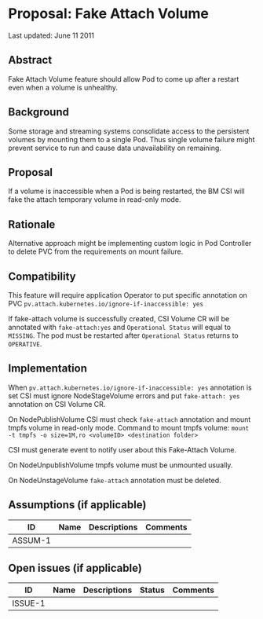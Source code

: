 # Proposal: Fake Attach Volume

Last updated: June 11 2011


## Abstract

Fake Attach Volume feature should allow Pod to come up after a restart even when a volume is unhealthy.

## Background

Some storage and streaming systems consolidate access to the persistent volumes by mounting them to a single Pod.
Thus single volume failure might prevent service to run and cause data unavailability on remaining.
 
## Proposal

If a volume is inaccessible when a Pod is being restarted, the BM CSI will fake the attach temporary volume in
read-only mode.

## Rationale

Alternative approach might be implementing custom logic in Pod Controller to delete PVC from the requirements on mount
failure.

## Compatibility

This feature will require application Operator to put specific annotation on PVC
`pv.attach.kubernetes.io/ignore-if-inaccessible: yes`

If fake-attach volume is successfully created, CSI Volume CR will be annotated with `fake-attach:yes` and `Operational Status` will equal to `MISSING`. The pod must be restarted after `Operational Status` returns to `OPERATIVE`.

## Implementation

When `pv.attach.kubernetes.io/ignore-if-inaccessible: yes` annotation is set CSI must ignore NodeStageVolume errors and put `fake-attach: yes` annotation on CSI Volume CR. 

On NodePublishVolume CSI must check `fake-attach` annotation and mount
tmpfs volume in read-only mode.
Command to mount tmpfs volume: `mount -t tmpfs -o size=1M,ro <volumeID> <destination folder>`

CSI must generate event to notify user about this Fake-Attach Volume.

On NodeUnpublishVolume tmpfs volume must be unmounted usually.

On NodeUnstageVolume `fake-attach` annotation must be deleted.

## Assumptions (if applicable)

ID | Name | Descriptions | Comments
---| -----| -------------| --------
ASSUM-1 |   |   |


## Open issues (if applicable)

ID | Name | Descriptions | Status | Comments
---| -----| -------------| ------ | --------
ISSUE-1 |   |   |   |   
